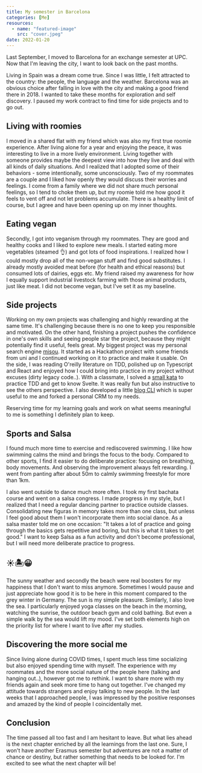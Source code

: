 ```yaml
---
title: My semester in Barcelona
categories: [Me]
resources:
  - name: "featured-image"
    src: "cover.jpeg"
date: 2022-01-20
---
```


Last September, I moved to Barcelona for an exchange semester at UPC. 
Now that I'm leaving the city, I want to look back on the past months.

Living in Spain was a dream come true. Since I was little, I felt attracted to the country: the people, the language and the weather. 
Barcelona was an obvious choice after falling in love with the city and making a good friend there in 2018.
I wanted to take these months for exploration and self discovery. I paused my work contract to find time for side projects and to go out.

## Living with roomies
I moved in a shared flat with my friend which was also my first true roomie experience. After living alone for a year and enjoying the peace, it was interesting to live in a more lively environment. Living together with someone provides maybe the deepest view into how they live and deal with all kinds of daily situations. 
And I realized that I adopted some of their behaviors - some intentionally, some unconsciously. 
Two of my roommates are a couple and I liked how openly they would discuss their worries and feelings.
I come from a family where we did not share much personal feelings, so I tend to choke them up, but my roomie told me how good it feels to vent off and not let problems accumulate.
There is a healthy limit of course, but I agree and have been opening up on my inner thoughts.

## Eating vegan
Secondly, I got into veganism through my roommates. They are good and healthy cooks and I liked to explore new meals. I started eating more vegetables (steamed 👌) and got lots of food inspirations. I realized how I could mostly drop all of the non-vegan stuff and find good substitutes. I already mostly avoided meat before (for health and ethical reasons) but consumed lots of dairies, eggs etc.
My friend raised my awareness for how I equally support industrial livestock farming with those animal products, just like meat.
I did not become vegan, but I've set it as my baseline.

## Side projects
Working on my own projects was challenging and highly rewarding at the same time. It's challenging because there is no one to keep you responsible and motivated. On the other hand, finishing a project pushes the confidence in one's own skills and seeing people star the project, because they might potentially find it useful, feels great. My biggest project was my personal search engine [misou](https://github.com/elchead/misou). It started as a Hackathon project with some friends from uni and I continued working on it to practice and make it usable.
On the side, I was reading O'reilly literature on TDD, polished up on Typescript and React and enjoyed how I could bring into practice in my project without excuses (dirty legacy code..). With a classmate, I solved a [small kata](https://github.com/elchead/mars-kata) to practice TDD and get to know Svelte. It was really fun but also instructive to see the others perspective.
I also developed a little [blog CLI](https://github.com/elchead/blog-cli) which is super useful to me and forked a personal CRM to my needs.

Reserving time for my learning goals and work on what seems meaningful to me is something I definitely plan to keep.

## Sports and Salsa
I found much more time to exercise and rediscovered swimming. I like how swimming calms the mind and brings the focus to the body. Compared to other sports, I find it easier to do deliberate practice: focusing on breathing, body movements. And observing the improvement always felt rewarding. I went from panting after about 50m to calmly swimming freestyle for more than 1km.

I also went outside to dance much more often. I took my first bachata course and went on a salsa congress. I made progress in my style, but I realized that I need a regular dancing partner to practice outside classes. Consolidating new figuras in memory takes more than one class, but unless I feel good about them I won't incorporate them into social dance. As a salsa master told me on one occasion: "It takes a lot of practice and going through the basics gets repetitive and boring, but this is what it takes to get good." I want to keep Salsa as a fun activity and don't become professional, but I will need more deliberate practice to progress.

##  ☀️🏝😀
The sunny weather and secondly the beach were real boosters for my happiness that I don't want to miss anymore. Sometimes I would pause and just appreciate how good it is to be here in this moment compared to the grey winter in Germany. The sun is my simple pleasure. Similarly, I also love the sea. I particularly enjoyed yoga classes on the beach in the morning, watching the sunrise, the outdoor beach gym and cold bathing.
But even a simple walk by the sea would lift my mood. 
I've set both elements high on the priority list for where I want to live after my studies.

## Discovering the more social me
Since living alone during COVID times, I spent much less time socializing but also enjoyed spending time with myself. The experience with my roommates and the more social nature of the people here (talking and hanging out..), however got me to rethink.
I want to share more with my friends again and seek more time to hang out together. I've changed my attitude towards strangers and enjoy talking to new people. In the last weeks that I approached people, I was impressed by the positive responses and amazed by the kind of people I coincidentally met. 

## Conclusion
The time passed all too fast and I am hesitant to leave. But what lies ahead is the next chapter enriched by all the learnings from the last one. Sure, I won't have another Erasmus semester but adventures are not a matter of chance or destiny, but rather something that needs to be looked for. I'm excited to see what the next chapter will be!
